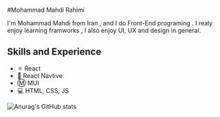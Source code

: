 #Mohammad Mahdi Rahimi

I'm Mohammad Mahdi from Iran , and I do Front-End programing . I realy enjoy learning framworks , I also enjoy UI, UX and design in general. 

## Skills and Experience

* ⚛  React
* 📱 React Navtive
* Ⓜ️ MUI
* 💻 HTML, CSS, JS

![Anurag's GitHub stats](https://github-readme-stats.vercel.app/api?username=Mohammad-M-Rahimi&show_icons=true&theme=transparent)
